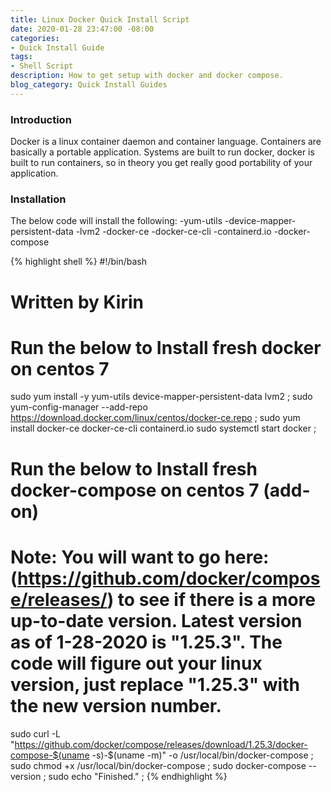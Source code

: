 ```yaml
---
title: Linux Docker Quick Install Script
date: 2020-01-28 23:47:00 -08:00
categories:
- Quick Install Guide
tags:
- Shell Script
description: How to get setup with docker and docker compose.
blog_category: Quick Install Guides
---
```


### Introduction

Docker is a linux container daemon and container language. Containers are basically a portable application. Systems are built to run docker, docker is built to run containers, so in theory you get really good portability of your application.

### Installation

The below code will install the following:
-yum-utils
-device-mapper-persistent-data
-lvm2
-docker-ce
-docker-ce-cli
-containerd.io
-docker-compose


{% highlight shell %}
#!/bin/bash

# Written by Kirin

# Run the below to Install fresh docker on centos 7

sudo yum install -y yum-utils device-mapper-persistent-data lvm2 ;
sudo yum-config-manager --add-repo https://download.docker.com/linux/centos/docker-ce.repo ;
sudo yum install docker-ce docker-ce-cli containerd.io
sudo systemctl start docker ;


# Run the below to Install fresh docker-compose on centos 7 (add-on)

# Note: You will want to go here: (https://github.com/docker/compose/releases/) to see if there is a more up-to-date version. Latest version as of 1-28-2020 is "1.25.3". The code will figure out your linux version, just replace "1.25.3" with the new version number.

sudo curl -L "https://github.com/docker/compose/releases/download/1.25.3/docker-compose-$(uname -s)-$(uname -m)" -o /usr/local/bin/docker-compose ;
sudo chmod +x /usr/local/bin/docker-compose ;
sudo docker-compose --version ;
sudo echo "Finished." ;
{% endhighlight %}